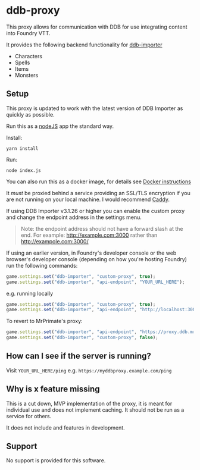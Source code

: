 # ddb-proxy

This proxy allows for communication with DDB for use integrating content into Foundry VTT.

It provides the following backend functionality for [ddb-importer](https://github.com/MrPrimate/ddb-importer)

* Characters
* Spells
* Items
* Monsters


## Setup

This proxy is updated to work with the latest version of DDB Importer as quickly as possible.

Run this as a [nodeJS](https://nodejs.org/en/) app the standard way.

Install:

```
yarn install
```

Run:

```
node index.js
```

You can also run this as a docker image, for details see [Docker instructions](docker/README.md)

It _must_ be proxied behind a service providing an SSL/TLS encryption if you are not running on your local machine. I would recommend [Caddy](https://caddyserver.com/).

If using DDB Importer v3.1.26 or higher you can enable the custom proxy and change the endpoint address in the settings menu.
> Note: the endpoint address should not have a forward slash at the end. For example: http://example.com:3000 rather than http://exampole.com:3000/

If using an earlier version, in Foundry's developer console or the web browser's developer console (depending on how you're hosting Foundry) run the following commands:

```javascript
game.settings.set("ddb-importer", "custom-proxy", true);
game.settings.set("ddb-importer", "api-endpoint", "YOUR_URL_HERE");
```

e.g. running locally

```javascript
game.settings.set("ddb-importer", "custom-proxy", true);
game.settings.set("ddb-importer", "api-endpoint", "http://localhost:3000");
```

To revert to MrPrimate's proxy:
```javascript
game.settings.set("ddb-importer", "api-endpoint", "https://proxy.ddb.mrprimate.co.uk");
game.settings.set("ddb-importer", "custom-proxy", false);
```

## How can I see if the server is running?

Visit `YOUR_URL_HERE/ping` e.g. `https://myddbproxy.example.com/ping`

## Why is x feature missing

This is a cut down, MVP implementation of the proxy, it is meant for individual use and does not implement caching. It should not be run as a service for others.

It does not include and features in development.


## Support

No support is provided for this software.
